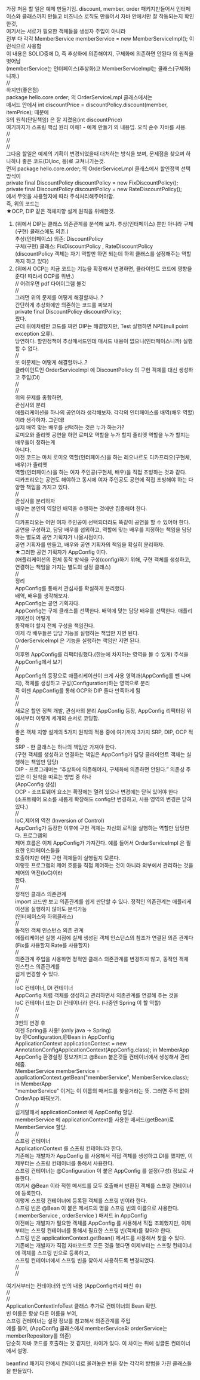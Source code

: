가장 처음 할 일은 예제 만들기임.
discount, member, order 패키지만들어서 인터페이스와 클래스까지 만들고 비즈니스 로직도 만들어서 자바 안에서만 잘 작동되는지 확인한것,  
여기서는 서로가 필요한 객체들을 생성자 주입이 아니라  
전부 다 각각 MemberService memberService = new MemberServiceImpl(); 이런식으로 사용함  
이 내용은 SOLID중에 D, 즉 추상화에 의존해야지, 구체화에 의존하면 안된다 의 원칙을 벗어남  
(memberService는 인터페이스(추상화)고 MemberServiceImpl는 클래스(구체화)니까.)  
//  
하지만(좋은점)  
package hello.core.order; 의 OrderServiceLmpl 클래스에서는  
매서드 안에서 int discountPrice = discountPolicy.discount(member, itemPrice); 때문에  
S의 원칙(단일책임) 은 잘 지켰음(int discountPrice)  
여기까지가 스프링 핵심 원리 이해1 - 예제 만들기 의 내용임. 오직 순수 자바를 사용.  
//  
//  
//  
그다음 할일은 예제의 기획이 변경되었을때 대처하는 방식을 보며, 문제점을 찾으며 하나하나 좋은 코드(DI,Ioc, 등)로 고쳐나가는것.  
먼저 package hello.core.order; 의 OrderServiceLmpl 클래스에서 할인정책 선택 방식이  
private final DiscountPolicy discountPolicy = new FixDiscountPolicy();  
private final DiscountPolicy discountPolicy = new RateDiscountPolicy();  
에서 무엇을 사용할지에 따라 주석처리해주어야함.  
즉, 위의 코드는  
★OCP, DIP 같은 객체지향 설계 원칙을 위배한것.   
1. (위에서 DIP는 클래스 의존관계를 분석해 보자. 추상(인터페이스) 뿐만 아니라 구체(구현) 클래스에도 의존.)  
추상(인터페이스) 의존: DiscountPolicy  
구체(구현) 클래스: FixDiscountPolicy , RateDiscountPolicy  
(discountPolicy 객체는 자기 역할만 하면 되는데 하위 클래스를 설정해주는 역할까지 하고 있다)  
2. (위에서 OCP는 지금 코드는 기능을 확장해서 변경하면, 클라이언트 코드에 영향을 준다! 따라서 OCP를 위반.)  
// 어려우면 pdf 다어이그램 볼것  
//  
그러면 위의 문제를 어떻게 해결할까나..?  
간단하게 추상화에만 의존하는 코드를 짜보자  
private final DiscountPolicy discountPolicy;  
짰다.   
근데 위에처럼만 코드를 짜면 DIP는 해결했지만,  Test 실행하면 NPE(null point exception 오류).  
당연하다. 할인정책이 추상매서드인데 매서드 내용이 없으니(인터페이스니까) 실행할 수 없다.  
//  
또 이문제는 어떻게 해결할까나..?  
클라이언트인 OrderServiceImpl 에 DiscountPolicy 의 구현 객체를 대신 생성하고 주입(DI)  
//  
//  
위의 문제를 종합하면,  
관심사의 분리  
애플리케이션을 하나의 공연이라 생각해보자. 각각의 인터페이스를 배역(배우 역할)이라 생각하자. 그런데!  
실제 배역 맞는 배우를 선택하는 것은 누가 하는가?  
로미오와 줄리엣 공연을 하면 로미오 역할을 누가 할지 줄리엣 역할을 누가 할지는 배우들이 정하는게  
아니다.   
이전 코드는 마치 로미오 역할(인터페이스)을 하는 레오나르도 디카프리오(구현체, 배우)가 줄리엣  
역할(인터페이스)을 하는 여자 주인공(구현체, 배우)을 직접 초빙하는 것과 같다.   
디카프리오는 공연도 해야하고 동시에 여자 주인공도 공연에 직접 초빙해야 하는 다양한 책임을 가지고 있다.  
//  
관심사를 분리하자  
배우는 본인의 역할인 배역을 수행하는 것에만 집중해야 한다.   
//  
디카프리오는 어떤 여자 주인공이 선택되더라도 똑같이 공연을 할 수 있어야 한다.  
공연을 구성하고, 담당 배우를 섭외하고, 역할에 맞는 배우를 지정하는 책임을 담당하는 별도의 공연 기획자가 나올시점이다.  
공연 기획자를 만들고, 배우와 공연 기획자의 책임을 확실히 분리하자.  
★그러한 공연 기획자가 AppConfig 이다.  
(애플리케이션의 전체 동작 방식을 구성(config)하기 위해, 구현 객체를 생성하고, 연결하는 책임을 가지는 별도의 설정 클래스)  
//  
정리  
AppConfig를 통해서 관심사를 확실하게 분리했다.  
배역, 배우를 생각해보자.  
AppConfig는 공연 기획자다.  
AppConfig는 구체 클래스를 선택한다. 배역에 맞는 담당 배우를 선택한다. 애플리케이션이 어떻게  
동작해야 할지 전체 구성을 책임진다.  
이제 각 배우들은 담당 기능을 실행하는 책임만 지면 된다.  
OrderServiceImpl 은 기능을 실행하는 책임만 지면 된다.  
//  
이후엔 AppConfig를 리팩터링했다.(한눈에 차지하는 영역을 볼 수 있게) 주석을 AppConfig에서 보기  
//  
AppConfig의 등장으로 애플리케이션이 크게 사용 영역과(AppConfig를 뺀 나머지), 객체를 생성하고 구성(Configuration)하는 영역으로 분리  
즉 이젠 AppConfig를 통해 OCP와 DIP 둘다 만족하게 됨  
//  
//  
새로운 할인 정책 개발,  관심사의 분리 AppConfig 등장,  AppConfig 리팩터링 위에서부터 이렇게 세개의 순서로 코딩함.  
//  
좋은 객체 지향 설계의 5가지 원칙의 적용 중에 여기까지 3가지 SRP, DIP, OCP 적용  
SRP - 한 클래스는 하나의 책임만 가져야 한다.  
(구현 객체를 생성하고 연결하는 책임은 AppConfig가 담당 클라이언트 객체는 실행하는 책임만 담당)  
DIP - 프로그래머는 “추상화에 의존해야지, 구체화에 의존하면 안된다.” 의존성 주입은 이 원칙을 따르는 방법 중 하나  
(AppConfig 생성)  
OCP - 소프트웨어 요소는 확장에는 열려 있으나 변경에는 닫혀 있어야 한다  
(소프트웨어 요소를 새롭게 확장해도 config만 변경하고, 사용 영역의 변경은 닫혀 있다.)  
//  
IoC,제어의 역전 (Inversion of Control)  
AppConfig가 등장한 이후에 구현 객체는 자신의 로직을 실행하는 역할만 담당한다. 프로그램의  
제어 흐름은 이제 AppConfig가 가져간다. 예를 들어서 OrderServiceImpl 은 필요한 인터페이스들을  
호출하지만 어떤 구현 객체들이 실행될지 모른다.  
이렇듯 프로그램의 제어 흐름을 직접 제어하는 것이 아니라 외부에서 관리하는 것을 제어의 역전(IoC)이라  
한다.  
//  
정적인 클래스 의존관계  
import 코드만 보고 의존관계를 쉽게 판단할 수 있다. 정적인 의존관계는 애플리케이션을 실행하지 않아도 분석가능   
(인터페이스와 하위클래스)  
//  
동적인 객체 인스턴스 의존 관계  
애플리케이션 실행 시점에 실제 생성된 객체 인스턴스의 참조가 연결된 의존 관계다  
(Fix를 사용할지 Rate를 사용할지)  
//  
의존관계 주입을 사용하면 정적인 클래스 의존관계를 변경하지 않고, 동적인 객체 인스턴스 의존관계를  
쉽게 변경할 수 있다.  
//  
IoC 컨테이너, DI 컨테이너  
AppConfig 처럼 객체를 생성하고 관리하면서 의존관계를 연결해 주는 것을  
IoC 컨테이너 또는 DI 컨테이너라 한다. (나중엔 Spring 이 할 역할)  
//  
//  
3번의 변경 후  
이젠 Spring을 사용! (only java → Spring)  
by @Configuration,@Bean in AppConfig  
ApplicationContext applicationContext = new AnnotationConfigApplicationContext(AppConfig.class);  in MemberApp  
AppConfig 환경설정 정보가지고 @Bean 붙은것들 컨테이너에서 생성해서 관리해줌.  
MemberService memberService = applicationContext.getBean("memberService", MemberService.class);  in MemberApp  
"memberService" 이거는 이 이름의 매서드를 찾을거라는 뜻. 그러면 주석 없이  OrderApp 바꿔보기.  
//  
쉽게말해서 applicationContext 에 AppConfig 할당.  
memberService 에 applicationContext를 사용한 매서드(getBean)로 MemberService 할당.  
//  
스프링 컨테이너  
ApplicationContext 를 스프링 컨테이너라 한다.  
기존에는 개발자가 AppConfig 를 사용해서 직접 객체를 생성하고 DI를 했지만, 이제부터는 스프링 컨테이너를 통해서 사용한다.  
스프링 컨테이너는 @Configuration 이 붙은 AppConfig 를 설정(구성) 정보로 사용한다.   
여기서 @Bean 이라 적힌 메서드를 모두 호출해서 반환된 객체를 스프링 컨테이너에 등록한다.   
이렇게 스프링 컨테이너에 등록된 객체를 스프링 빈이라 한다.  
스프링 빈은 @Bean 이 붙은 메서드의 명을 스프링 빈의 이름으로 사용한다.   
( memberService , orderService ) 매서드 in AppConfig  
이전에는 개발자가 필요한 객체를 AppConfig 를 사용해서 직접 조회했지만, 이제부터는 스프링 컨테이너를 통해서 필요한 스프링 빈(객체)를 찾아야 한다.   
스프링 빈은 applicationContext.getBean() 메서드를 사용해서 찾을 수 있다.  
기존에는 개발자가 직접 자바코드로 모든 것을 했다면 이제부터는 스프링 컨테이너에 객체를 스프링 빈으로 등록하고,   
스프링 컨테이너에서 스프링 빈을 찾아서 사용하도록 변경되었다.  
//  
//
  
여기서부터는 컨테이너와 빈의 내용 (AppConfig까지 마친 후)  
//  
//  
ApplicationContextInfoTest 클래스 추가로 컨테이너의 Bean 확인.  
빈 이름은 항상 다른 이름을 부여,  
스프링 컨테이너는 설정 정보를 참고해서 의존관계를 주입  
예를 들어, (AppConfig 클래스에서 memberService와 orderService는 memberRepository를 의존)  
단순히 자바 코드를 호출하는 것 같지만, 차이가 있다. 이 차이는 뒤에 싱글톤 컨테이너에서 설명.  

beanfind 패키지 안에서 컨테이너로 올려놓은 빈을 찾는 각각의 방법을 가진 클래스들을 만들었다.  
